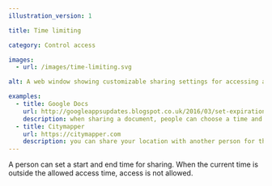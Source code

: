 ```yaml
---
illustration_version: 1

title: Time limiting

category: Control access

images:
  - url: /images/time-limiting.svg

alt: A web window showing customizable sharing settings for accessing a service.

examples:
  - title: Google Docs
    url: http://googleappsupdates.blogspot.co.uk/2016/03/set-expiration-dates-for-access-to.html
    description: when sharing a document, people can choose a time and date for sharing to be revoked
  - title: Citymapper
    url: https://citymapper.com
    description: you can share your location with another person for the duration of a single journey
---
```


A person can set a start and end time for sharing. When the current time is outside the allowed access time, access is not allowed.
